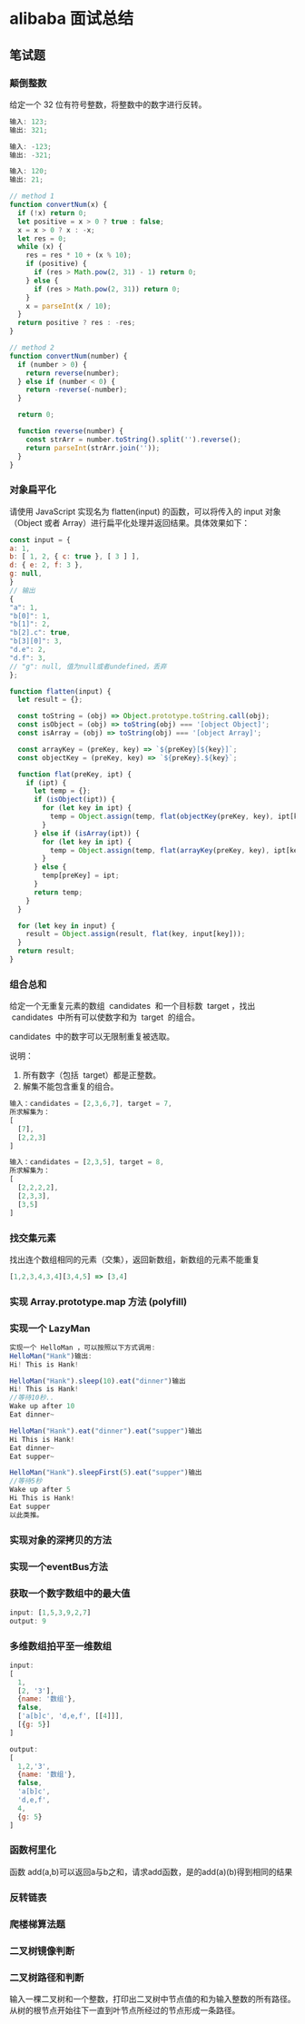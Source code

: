 # alibaba 面试总结

## 笔试题

### 颠倒整数

给定一个 32 位有符号整数，将整数中的数字进行反转。

```js
输入: 123;
输出: 321;

输入: -123;
输出: -321;

输入: 120;
输出: 21;
```

```js
// method 1
function convertNum(x) {
  if (!x) return 0;
  let positive = x > 0 ? true : false;
  x = x > 0 ? x : -x;
  let res = 0;
  while (x) {
    res = res * 10 + (x % 10);
    if (positive) {
      if (res > Math.pow(2, 31) - 1) return 0;
    } else {
      if (res > Math.pow(2, 31)) return 0;
    }
    x = parseInt(x / 10);
  }
  return positive ? res : -res;
}

// method 2
function convertNum(number) {
  if (number > 0) {
    return reverse(number);
  } else if (number < 0) {
    return -reverse(-number);
  }

  return 0;

  function reverse(number) {
    const strArr = number.toString().split('').reverse();
    return parseInt(strArr.join(''));
  }
}
```

### 对象扁平化

请使用 JavaScript 实现名为 flatten(input) 的函数，可以将传入的 input 对象（Object 或者 Array）进行扁平化处理并返回结果。具体效果如下：

```js
const input = {
a: 1,
b: [ 1, 2, { c: true }, [ 3 ] ],
d: { e: 2, f: 3 },
g: null,
}
// 输出
{
"a": 1,
"b[0]": 1,
"b[1]": 2,
"b[2].c": true,
"b[3][0]": 3,
"d.e": 2,
"d.f": 3,
// "g": null, 值为null或者undefined，丢弃
};
```

```js
function flatten(input) {
  let result = {};

  const toString = (obj) => Object.prototype.toString.call(obj);
  const isObject = (obj) => toString(obj) === '[object Object]';
  const isArray = (obj) => toString(obj) === '[object Array]';

  const arrayKey = (preKey, key) => `${preKey}[${key}]`;
  const objectKey = (preKey, key) => `${preKey}.${key}`;

  function flat(preKey, ipt) {
    if (ipt) {
      let temp = {};
      if (isObject(ipt)) {
        for (let key in ipt) {
          temp = Object.assign(temp, flat(objectKey(preKey, key), ipt[key]));
        }
      } else if (isArray(ipt)) {
        for (let key in ipt) {
          temp = Object.assign(temp, flat(arrayKey(preKey, key), ipt[key]));
        }
      } else {
        temp[preKey] = ipt;
      }
      return temp;
    }
  }

  for (let key in input) {
    result = Object.assign(result, flat(key, input[key]));
  }
  return result;
}
```

### 组合总和

给定一个无重复元素的数组  candidates  和一个目标数  target ，找出  candidates  中所有可以使数字和为  target  的组合。

candidates  中的数字可以无限制重复被选取。

说明：

1. 所有数字（包括  target）都是正整数。
2. 解集不能包含重复的组合。

```js
输入：candidates = [2,3,6,7], target = 7,
所求解集为：
[
  [7],
  [2,2,3]
]

输入：candidates = [2,3,5], target = 8,
所求解集为：
[
  [2,2,2,2],
  [2,3,3],
  [3,5]
]
```

### 找交集元素

找出连个数组相同的元素（交集），返回新数组，新数组的元素不能重复

```js
[1,2,3,4,3,4][3,4,5] => [3,4]
```

### 实现 Array.prototype.map 方法 (polyfill)

### 实现一个 LazyMan

```js
实现一个 HelloMan ，可以按照以下方式调用:
HelloMan("Hank")输出:
Hi! This is Hank!

HelloMan("Hank").sleep(10).eat("dinner")输出
Hi! This is Hank!
//等待10秒..
Wake up after 10
Eat dinner~

HelloMan("Hank").eat("dinner").eat("supper")输出
Hi This is Hank!
Eat dinner~
Eat supper~

HelloMan("Hank").sleepFirst(5).eat("supper")输出
//等待5秒
Wake up after 5
Hi This is Hank!
Eat supper
以此类推。
```

### 实现对象的深拷贝的方法

### 实现一个eventBus方法

### 获取一个数字数组中的最大值

```js
input: [1,5,3,9,2,7]
output: 9
```

### 多维数组拍平至一维数组

```js
input:
[
  1,
  [2, '3'],
  {name: '数组'},
  false,
  ['a[b]c', 'd,e,f', [[4]]],
  [{g: 5}]
]

output:
[
  1,2,'3',
  {name: '数组'},
  false,
  'a[b]c',
  'd,e,f',
  4,
  {g: 5}
]
```

### 函数柯里化

函数 add(a,b)可以返回a与b之和，请求add函数，是的add(a)(b)得到相同的结果

### 反转链表

### 爬楼梯算法题

### 二叉树镜像判断

### 二叉树路径和判断

输入一棵二叉树和一个整数，打印出二叉树中节点值的和为输入整数的所有路径。从树的根节点开始往下一直到叶节点所经过的节点形成一条路径。